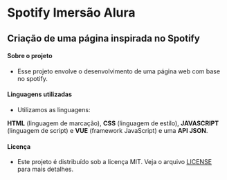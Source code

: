 # Spotify Imersão Alura

## Criação de uma página inspirada no Spotify

#### Sobre o projeto 

* Esse projeto envolve o desenvolvimento de uma página web com base no spotify.

#### Linguagens utilizadas

* Utilizamos as linguagens: 

**HTML** (linguagem de marcação), **CSS** (linguagem de estilo), **JAVASCRIPT** (linguagem de script) e **VUE** (framework JavaScript) e uma **API JSON**.

#### Licença
* Este projeto é distribuído sob a licença MIT. Veja o arquivo [LICENSE](LICENSE) para mais detalhes.